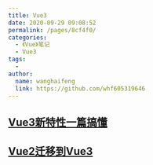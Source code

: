```yaml
---
title: Vue3
date: 2020-09-29 09:08:52
permalink: /pages/8cf4f0/
categories: 
  - 《Vue》笔记
  - Vue3
tags: 
  - 
author: 
  name: wanghaifeng
  link: https://github.com/whf605319646
---
```

## [Vue3新特性一篇搞懂](https://juejin.im/post/6844904084512718861#heading-0)
## [Vue2迁移到Vue3](https://juejin.im/post/6866373381424414734)